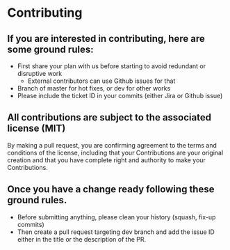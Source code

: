 # Contributing

## If you are interested in contributing, here are some ground rules:
* First share your plan with us before starting to avoid redundant or disruptive work
    * External contributors can use Github issues for that
* Branch of master for hot fixes, or dev for other works
* Please include the ticket ID in your commits (either Jira or Github issue)


## All contributions are subject to the associated license (MIT)
By making a pull request, you are confirming agreement to the terms and conditions of the license, including that your Contributions are your original creation and that you have complete right and authority to make your Contributions.

## Once you have a change ready following these ground rules.
* Before submitting anything, please clean your history (squash, fix-up commits)
* Then create a pull request targeting dev branch and add the issue ID either in the title or the description of the PR.
